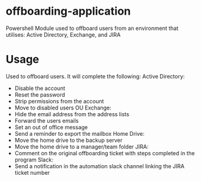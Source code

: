 # offboarding-application
Powershell Module used to offboard users from an environment that utilises: Active Directory, Exchange, and JIRA
# Usage
Used to offboard users.
It will complete the following:
Active Directory:
- Disable the account
- Reset the password
- Strip permissions from the account
- Move to disabled users OU
Exchange:
- Hide the email address from the address lists
- Forward the users emails
- Set an out of office message
- Send a reminder to export the mailbox
Home Drive:
- Move the home drive to the backup server
- Move the home drive to a manager/team folder
JIRA:
- Comment on the original offboarding ticket with steps completed in the program
Slack:
- Send a notification in the automation slack channel linking the JIRA ticket number

